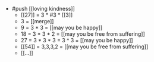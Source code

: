 - #push [[loving kindness]]
  - [[27]] = 3 * #3 * [[3]]
  - 3 = [[merge]]
  - 9 = 3 * 3 = [[may you be happy]]
  - 18 = 3 * 3 * 2 = [[may you be free from suffering]]
  - 27 = 3 * 3 * 3 = 3 ^ 3 = [[may you be happy]]
  - [[54]] = 3,3,3,2 = [[may you be free from suffering]]
  - [[…]]
